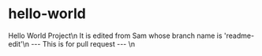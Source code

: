 # hello-world
Hello World Project\n
It is edited from Sam whose branch name is 'readme-edit'\n
--- This is for pull request --- \n
